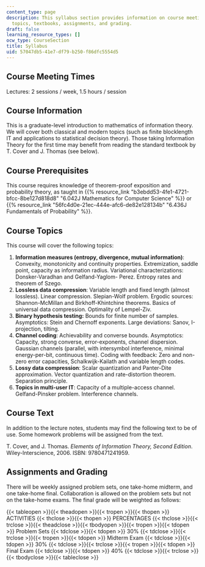 ```yaml
---
content_type: page
description: This syllabus section provides information on course meeting times, prerequisites,
  topics, textbooks, assignments, and grading.
draft: false
learning_resource_types: []
ocw_type: CourseSection
title: Syllabus
uid: 57047db5-41e7-df79-b250-f86dfc5554d5
---
```

## Course Meeting Times

Lectures: 2 sessions / week, 1.5 hours / session

## Course Information

This is a graduate-level introduction to mathematics of information theory. We will cover both classical and modern topics (such as finite blocklength IT and applications to statistical decision theory). Those taking Information Theory for the first time may benefit from reading the standard textbook by T. Cover and J. Thomas (see below).

## Course Prerequisites

This course requires knowledge of theorem-proof exposition and probability theory, as taught in {{% resource_link "b3ebdd53-4fe1-4721-bfcc-8be127d818d8" "6.042J Mathematics for Computer Science" %}} or {{% resource_link "56fc4d0e-21ec-444e-afc6-de82e128134b" "6.436J Fundamentals of Probability" %}}.

## Course Topics

This course will cover the following topics:

1. **Information measures (entropy, divergence, mutual information)**: Convexity, monotonicity and continuity properties. Extremization, saddle point, capacity as information radius. Variational characterizations: Donsker-Varadhan and Gelfand-Yaglom- Perez. Entropy rates and theorem of Szego.
2. **Lossless data compression**: Variable length and fixed length (almost lossless). Linear compression. Slepian-Wolf problem. Ergodic sources: Shannon-McMillan and Birkhoff-Khintchine theorems. Basics of universal data compression. Optimality of Lempel-Ziv.
3. **Binary hypothesis testing:** Bounds for finite number of samples. Asymptotics: Stein and Chernoff exponents. Large deviations: Sanov, I-projection, tilting.
4. **Channel coding**: Achievability and converse bounds. Asymptotics: Capacity, strong converse, error-exponents, channel dispersion. Gaussian channels (parallel, with intersymbol interference, minimal energy-per-bit, continuous time). Coding with feedback: Zero and non-zero error capacities, Schalkwijk-Kailath and variable length codes.
5. **Lossy data compression**: Scalar quantization and Panter-Dite approximation. Vector quantization and rate-distortion theorem. Separation principle.
6. **Topics in multi-user IT**: Capacity of a multiple-access channel. Gelfand-Pinsker problem. Interference channels.

## Course Text

In addition to the lecture notes, students may find the following text to be of use. Some homework problems will be assigned from the text.

T. Cover, and J. Thomas. *Elements of Information Theory, Second Edition*. Wiley-Interscience, 2006. ISBN: 9780471241959.

## Assignments and Grading

There will be weekly assigned problem sets, one take-home midterm, and one take-home final. Collaboration is allowed on the problem sets but not on the take-home exams. The final grade will be weighted as follows:

{{< tableopen >}}{{< theadopen >}}{{< tropen >}}{{< thopen >}}
ACTIVITIES
{{< thclose >}}{{< thopen >}}
PERCENTAGES
{{< thclose >}}{{< trclose >}}{{< theadclose >}}{{< tbodyopen >}}{{< tropen >}}{{< tdopen >}}
Problem Sets
{{< tdclose >}}{{< tdopen >}}
30%
{{< tdclose >}}{{< trclose >}}{{< tropen >}}{{< tdopen >}}
Midterm Exam
{{< tdclose >}}{{< tdopen >}}
30%
{{< tdclose >}}{{< trclose >}}{{< tropen >}}{{< tdopen >}}
Final Exam
{{< tdclose >}}{{< tdopen >}}
40%
{{< tdclose >}}{{< trclose >}}{{< tbodyclose >}}{{< tableclose >}}